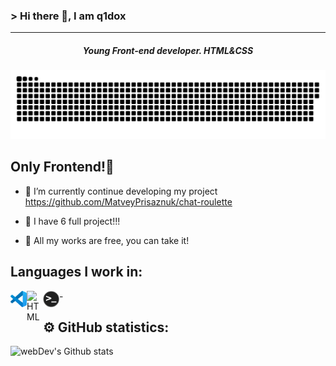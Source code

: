 ### > Hi there 👋, I am q1dox
---
##### <p align="center">Young Front-end developer. HTML&CSS</p>

<p align="center">
 <img width="600" src="github-snake.svg" alt="snake"/>
</p>


## Only Frontend!👾

- 🔭 I’m currently continue developing my project https://github.com/MatveyPrisaznuk/chat-roulette

- 🔭 I have 6 full project!!!

- 🌱 All my works are free, you can take it!

## Languages I work in:

<img align="left" alt="Visual Studio Code" width="26px" src="https://raw.githubusercontent.com/github/explore/80688e429a7d4ef2fca1e82350fe8e3517d3494d/topics/visual-studio-code/visual-studio-code.png" />
<img align="left" alt="HTML" width="26px" src="https://img.icons8.com/office/16/html.png"/>

<img align="left" alt="Terminal" width="26px" src="https://raw.githubusercontent.com/github/explore/80688e429a7d4ef2fca1e82350fe8e3517d3494d/topics/terminal/terminal.png" />

<a>
 -
</a>

## ⚙️ GitHub statistics:

 <img align="left" src="http://github-readme-streak-stats.herokuapp.com?user=MatveyPrisaznuk&theme=dark&hide_border=true" alt="webDev's Github stats" />

